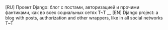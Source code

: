 [RU] Проект Django: блог с постами, авторизацией и прочими фантиками, как во всех социальных сетях T\~T __
[EN] Django project: a blog with posts, authorization and other wrappers, like in all social networks T\~T
